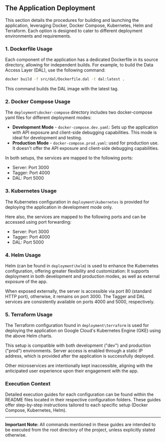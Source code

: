 ## The Application Deployment

This section details the procedures for building and launching the application, leveraging Docker, Docker Compose, Kubernetes, Helm and Terraform. Each option is designed to cater to different deployment environments and requirements.

### 1. Dockerfile Usage

Each component of the application has a dedicated Dockerfile in its source directory, allowing for independent builds. For example, to build the Data Access Layer (DAL), use the following command:

```bash
docker build -f src/dal/Dockerfile.dal -t dal:latest .
```

This command builds the DAL image with the latest tag.

### 2. Docker Compose Usage

The `deployment\docker-compose` directory includes two docker-compose yaml files for different deployment modes:

- **Development Mode** - `docker-compose.dev.yaml`: Sets up the application with API exposure and client-side debugging capabilities. This mode is ideal for development and testing.
- **Production Mode** - `docker-compose.prod.yaml`: used for production use. It doesn't offer the API exposure and client-side debugging capabilities.

In both setups, the services are mapped to the following ports:
- Server: Port 3000
- Tagger: Port 4000
- DAL: Port 5000

### 3. Kubernetes Usage

The Kubernetes configuration in `deployment\kubernetes` is provided for deploying the application in development mode only. 

Here also, the services are mapped to the following ports and can be accessed using port forwarding:
- Server: Port 3000
- Tagger: Port 4000
- DAL: Port 5000

### 4. Helm Usage

Helm (can be found in `deployment\helm`) is used to enhance the Kubernetes configuration, offering greater flexibility and customization: It supports deployment in both development and production modes, as well as external exposure of the app. 

When exposed externally, the server is accessible via port 80 (standard HTTP port), otherwise, it remains on port 3000. The Tagger and DAL services are consistently available on ports 4000 and 5000, respectively.

### 5. Terraform Usage

The Terraform configuration found in `deployment\terraform` is used for deploying the application on Google Cloud's Kubernetes Engine (GKE) using the above Helm charts.

This setup is compatible with both development ("dev") and production ("prod") environments. Server access is enabled through a static IP address, which is provided after the application is successfully deployed. 

Other microservices are intentionally kept inaccessible, aligning with the anticipated user experience upon their engagement with the app.

### Execution Context

Detailed execution guides for each configuration can be found within the README files located in their respective configuration folders. These guides offer step-by-step instructions tailored to each specific setup (Docker Compose, Kubernetes, Helm).

---

**Important Note:** All commands mentioned in these guides are intended to be executed from the root directory of the project, unless explicitly stated otherwise.
